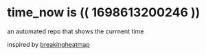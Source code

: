 # time_now is (( 1698613200246 ))

an automated repo that shows the currnent time

inspired by [breakingheatmap](https://github.com/breakingheatmap/breakingheatmap)